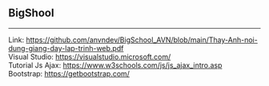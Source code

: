 
## BigShool
-------------------
Link: https://github.com/anvndev/BigSchool_AVN/blob/main/Thay-Anh-noi-dung-giang-day-lap-trinh-web.pdf
<br>
Visual Studio: https://visualstudio.microsoft.com/
<br>
Tutorial Js Ajax: https://www.w3schools.com/js/js_ajax_intro.asp
<br>
Bootstrap: https://getbootstrap.com/
